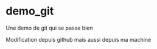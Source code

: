 # demo_git
Une demo de git qui se passe bien

Modification depuis github mais aussi depuis ma machine

